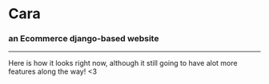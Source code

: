 # Cara
###  an Ecommerce django-based website
***
Here is how it looks right now, although it still going to have alot more features along the way! <3 
